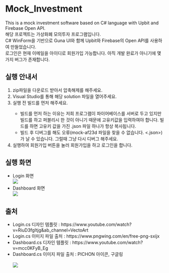 <h1> Mock_Investment </h1>
<p>
  This is a mock investment software based on C# language with Upbit and Firebase Open API. <br />
  해당 프로젝트는 가상화폐 모의투자 프로그램입니다. <br />
  C# WinForm을 기반으로 Guna UI와 함께 Upbit와 Firebase의 Open API를 사용하여 만들었습니다. <br />
  로그인은 현재 이메일을 아이디로 회원가입 가능합니다.
  아직 개발 완료가 아니기에 몇가지 버그가 존재합니다.
</p>
<h2> 실행 안내서 </h2>
<p>
  <ol>
    <li>zip파일을 다운로드 받아서 압축해제를 해주세요. </li>
    <li>Visual Studio를 통해 해당 solution 파일을 열어주세요. </li>
    <li>실행 전 빌드를 먼저 해주세요.</li>
    <ul>
      <li>빌드를 먼저 하는 이유는 저희 프로그램이 파이어베이스를 서버로 두고 있지만 빌드를 하고 퍼블리시 한 것이 아니기 때문에 고유키값을 입력하여야 합니다. 빌드를 하면 고유키 값을 가진 .json 파일 하나가 항상 복사됩니다.</li>
          <li>빌드 후 디버그를 해도 오류(mock-af23d 파일을 찾을 수 없습니다. <.json>)가 날 수 있습니다. 그럴때 그냥 다시 디버그 해주세요.</li>
    </ul>
    <li>실행하여 회원가입 버튼을 눌러 회원가입을 하고 로그인을 합니다.</li>
  </ol>
</p>
<h2> 실행 화면 </h2>
<ul>
  <li>Login 화면 <br/>
    <img src="https://user-images.githubusercontent.com/83345831/173190715-f340f785-f3b4-4431-9fde-40e29866d130.png" />
  </li>
  <li>Dashboard 화면 <br/>
    <img src="https://user-images.githubusercontent.com/83345831/173190899-b7313ff1-6340-4eab-82c8-a17919a7c205.png" />
  </li>
</ul>
<h2> 출처 </h2>
<p>
  <ul>
    <li>Login.cs 디자인 템플릿 : https://www.youtube.com/watch?v=RiuD3fgItjg&ab_channel=VectoArt</li>
    <li>Login.cs 이미지 파일 출처 : https://www.pngwing.com/en/free-png-sxijx</li>
    <li>Dashboard.cs 디자인 템플릿 : https://www.youtube.com/watch?v=mcc0KFyB_Eg</li>
    <li>Dashboard.cs 이미지 파일 출처 : PICHON 아이콘, 구글링 <br /> <br />
      <img src="https://user-images.githubusercontent.com/83345831/173190935-8f63d93c-bda5-41e1-b93c-ceb2b3253b1c.png" />
    </li>
  </ul>
</p>
